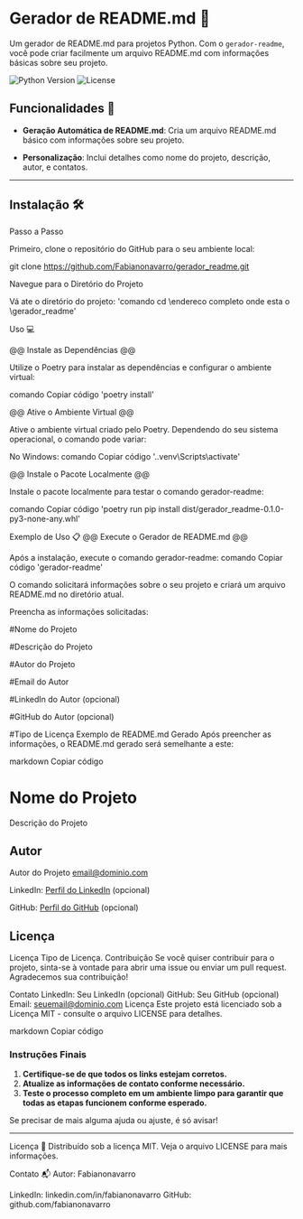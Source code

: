 # Gerador de README.md 📝

Um gerador de README.md para projetos Python. Com o `gerador-readme`, você pode criar facilmente um arquivo README.md com informações básicas sobre seu projeto.

![Python Version](https://img.shields.io/badge/python-3.8%2B-blue)
![License](https://img.shields.io/badge/license-MIT-green)

## Funcionalidades 🚀

- **Geração Automática de README.md**: Cria um arquivo README.md básico com informações sobre seu projeto.

- **Personalização**: Inclui detalhes como nome do projeto, descrição, autor, e contatos.
 
---------------------------------------------------------------------------------------------------------------------------
## Instalação 🛠️

Passo a Passo 

Primeiro, clone o repositório do GitHub para o seu ambiente local:

git clone https://github.com/Fabianonavarro/gerador_readme.git

Navegue para o Diretório do Projeto

Vá ate o diretório do projeto:
'comando cd \endereco completo onde esta o  \gerador_readme'

Uso 💻

@@ Instale as Dependências @@

Utilize o Poetry para instalar as dependências e configurar o ambiente virtual:

comando Copiar código  'poetry install'

@@ Ative o Ambiente Virtual @@
 
Ative o ambiente virtual criado pelo Poetry. Dependendo do seu sistema operacional, o comando pode variar:

No Windows:
comando Copiar código '.\.venv\Scripts\activate'

@@ Instale o Pacote Localmente @@

Instale o pacote localmente para testar o comando gerador-readme:

comando Copiar código 'poetry run pip install dist/gerador_readme-0.1.0-py3-none-any.whl'

Exemplo de Uso 📋
@@ Execute o Gerador de README.md @@

Após a instalação, execute o comando gerador-readme:
comando  Copiar código 'gerador-readme'

O comando solicitará informações sobre o seu projeto e criará um arquivo README.md no diretório atual.

Preencha as informações solicitadas:

#Nome do Projeto

#Descrição do Projeto

#Autor do Projeto

#Email do Autor

#LinkedIn do Autor (opcional)

#GitHub do Autor (opcional)

#Tipo de Licença
Exemplo de README.md Gerado
Após preencher as informações, o README.md gerado será semelhante a este:

markdown
Copiar código
# Nome do Projeto

Descrição do Projeto

## Autor

Autor do Projeto <email@dominio.com>

LinkedIn: [Perfil do LinkedIn](https://www.linkedin.com/in/seuperfil) (opcional)

GitHub: [Perfil do GitHub](https://github.com/seuperfil) (opcional)

## Licença

Licença Tipo de Licença.
Contribuição
Se você quiser contribuir para o projeto, sinta-se à vontade para abrir uma issue ou enviar um pull request. Agradecemos sua contribuição!

Contato
LinkedIn: Seu LinkedIn (opcional)
GitHub: Seu GitHub (opcional)
Email: seuemail@dominio.com
Licença
Este projeto está licenciado sob a Licença MIT - consulte o arquivo LICENSE para detalhes.

markdown
Copiar código

### Instruções Finais

1. **Certifique-se de que todos os links estejam corretos.**
2. **Atualize as informações de contato conforme necessário.**
3. **Teste o processo completo em um ambiente limpo para garantir que todas as etapas funcionem conforme esperado.**

Se precisar de mais alguma ajuda ou ajuste, é só avisar!

--------------------------------------------------------
Licença 📜
Distribuído sob a licença MIT. Veja o arquivo LICENSE para mais informações.

Contato 📬
Autor: Fabianonavarro

LinkedIn: linkedin.com/in/fabianonavarro
GitHub: github.com/fabianonavarro
